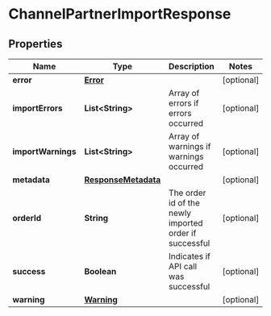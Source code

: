 

# ChannelPartnerImportResponse


## Properties

| Name | Type | Description | Notes |
|------------ | ------------- | ------------- | -------------|
|**error** | [**Error**](Error.md) |  |  [optional] |
|**importErrors** | **List&lt;String&gt;** | Array of errors if errors occurred |  [optional] |
|**importWarnings** | **List&lt;String&gt;** | Array of warnings if warnings occurred |  [optional] |
|**metadata** | [**ResponseMetadata**](ResponseMetadata.md) |  |  [optional] |
|**orderId** | **String** | The order id of the newly imported order if successful |  [optional] |
|**success** | **Boolean** | Indicates if API call was successful |  [optional] |
|**warning** | [**Warning**](Warning.md) |  |  [optional] |



